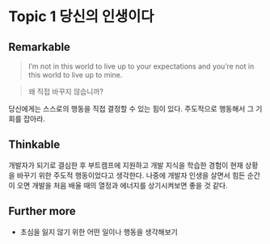 # Topic 1 당신의 인생이다

## Remarkable

> I’m not in this world to live up to your expectations and you’re not in this world to live up to mine.

> 왜 직접 바꾸지 않습니까?

당신에게는 스스로의 행동을 직접 결정할 수 있는 힘이 있다.
주도적으로 행동해서 그 기회를 잡아라.

## Thinkable

개발자가 되기로 결심한 후 부트캠프에 지원하고 개발 지식을 학습한 경험이 현재 상황을 바꾸기 위한 주도적 행동이었다고 생각한다.
나중에 개발자 인생을 살면서 힘든 순간이 오면 개발을 처음 배울 때의 열정과 에너지를 상기시켜보면 좋을 것 같다.

## Further more

- 초심을 잃지 않기 위한 어떤 일이나 행동을 생각해보기

